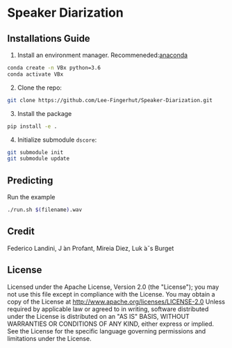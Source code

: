 
# Speaker Diarization



## Installations Guide
1. Install an environment manager. Recommeneded:[anaconda](https://www.anaconda.com/)
```bash
conda create -n VBx python=3.6
conda activate VBx
```
2. Clone the repo:
```bash
git clone https://github.com/Lee-Fingerhut/Speaker-Diarization.git
```
3. Install the package
```bash
pip install -e .
```
4. Initialize submodule `dscore`:
```bash
git submodule init
git submodule update
```
## Predicting
Run the example
```bash
./run.sh $(filename).wav
```

## Credit
Federico Landini, J ́an Profant, Mireia Diez, Luk ́aˇs Burget

## License

Licensed under the Apache License, Version 2.0 (the "License"); you may not use this file except in compliance with the License. You may obtain a copy of the License at http://www.apache.org/licenses/LICENSE-2.0 Unless required by applicable law or agreed to in writing, software distributed under the License is distributed on an "AS IS" BASIS, WITHOUT WARRANTIES OR CONDITIONS OF ANY KIND, either express or implied. See the License for the specific language governing permissions and limitations under the License.




